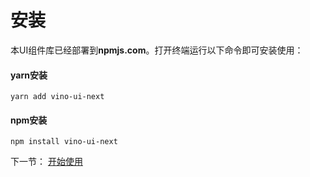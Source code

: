 # 安装

本UI组件库已经部署到**npmjs.com**。打开终端运行以下命令即可安装使用：

#### yarn安装

```
yarn add vino-ui-next
```

#### npm安装

```
npm install vino-ui-next
```

下一节： [开始使用](#doc/use)
